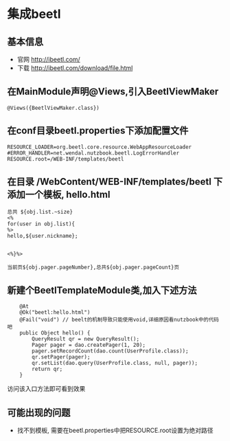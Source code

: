 # 集成beetl

## 基本信息

* 官网 http://ibeetl.com/
* 下载 http://ibeetl.com/download/file.html

## 在MainModule声明@Views,引入BeetlViewMaker

```
@Views({BeetlViewMaker.class})
```

## 在conf目录beetl.properties下添加配置文件

```
RESOURCE_LOADER=org.beetl.core.resource.WebAppResourceLoader
#ERROR_HANDLER=net.wendal.nutzbook.beetl.LogErrorHandler
RESOURCE.root=/WEB-INF/templates/beetl
```

## 在目录 /WebContent/WEB-INF/templates/beetl 下添加一个模板, hello.html

```
总共 ${obj.list.~size}
<%
for(user in obj.list){
%>
hello,${user.nickname};


<%}%>

当前页${obj.pager.pageNumber},总共${obj.pager.pageCount}页
```

## 新建个BeetlTemplateModule类,加入下述方法

```
	@At
	@Ok("beetl:hello.html")
	@Fail("void") // beelt的机制导致只能使用void,详细原因看nutzbook中的代码吧
	public Object hello() {
		QueryResult qr = new QueryResult();
		Pager pager = dao.createPager(1, 20);
		pager.setRecordCount(dao.count(UserProfile.class));
		qr.setPager(pager);
		qr.setList(dao.query(UserProfile.class, null, pager));
		return qr;
	}
```

访问该入口方法即可看到效果

## 可能出现的问题

* 找不到模板, 需要在beetl.properties中把RESOURCE.root设置为绝对路径